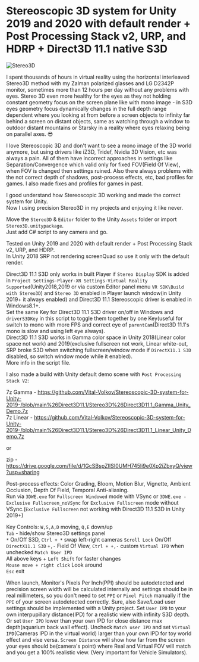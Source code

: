 # Stereoscopic 3D system for Unity 2019 and 2020 with default render + Post Processing Stack v2, URP, and HDRP + Direct3D 11.1 native S3D
![Stereo3D](https://drive.google.com/uc?id=19r3Bb8qQI4b1cdDhZ444Z1ttUry3luPs)

I spent thousands of hours in virtual reality using the horizontal interleaved Stereo3D method with my Zalman polarized glasses and LG D2342P monitor, sometimes more than 12 hours per day without any problems with eyes. Stereo 3D even more healthy for the eyes as they not holding constant geometry focus on the screen plane like with mono image - in S3D eyes geometry focus dynamically changes in the full depth range dependent where you looking at from before a screen objects to infinity far behind a screen on distant objects, same as watching through a window to outdoor distant mountains or Starsky in a reality where eyes relaxing being on parallel axes. :sunglasses:

I love Stereoscopic 3D and don't want to see a mono image of the 3D world anymore, but using drivers like iZ3D, Tridef, Nvidia 3D Vision, etc was always a pain.
All of them have incorrect approaches in settings like Separation/Convergence which valid only for fixed FOV(Field Of View), when FOV is changed then settings ruined.
Also there always problems with the not correct depth of shadows, post-process effects, etc, bad profiles for games. I also made fixes and profiles for games in past.

I good understand how Stereoscopic 3D working and made the correct system for Unity.  
Now I using precision Stereo3D in my projects and enjoying it like never.  

Move the `Stereo3D` & `Editor` folder to the Unity `Assets` folder or import `Stereo3D.unitypackage`.  
Just add C# script to any camera and go.  

Tested on Unity 2019 and 2020 with default render + Post Processing Stack v2, URP, and HDRP.  
In Unity 2018 SRP not rendering screenQuad so use it only with the default render.  

Direct3D 11.1 S3D only works in built Player if `Stereo Display` SDK is added in `Project Settings-Player-XR Settings-Virtual Reality Supported`(Unity2018,2019 or via custom Editor panel menu `VR SDK\Build with Stereo3D`) and `Stereo 3D` enabled in Player launch window(in Unity 2019+ it always enabled) and Direct3D 11.1 Stereoscopic driver is enabled in Windows8.1+.  
Set the same Key for Direct3D 11.1 S3D driver on/off in Windows and `driverS3DKey` in this script to toggle them together by one Key(useful for switch to mono with more FPS and correct eye of `parentCam`(Direct3D 11.1's mono is slow and using left eye always).  
Direct3D 11.1 S3D works in Gamma color space in Unity 2018(Linear color space not work) and 2019(exclusive fullscreen not work, Linear white-out, SRP broke S3D when switching fullscreen/window mode if `DirectX11.1 S3D` disabled, so switch window mode while it enabled).  
More info in the script file.  

I also made a build with Unity default demo scene with `Post Processing Stack V2`:

7z Gamma - https://github.com/Vital-Volkov/Stereoscopic-3D-system-for-Unity-2019-/blob/main%26Direct3D11.1/Stereo3D%26Direct3D11.1_Gamma_Unity_Demo.7z  
7z Linear - https://github.com/Vital-Volkov/Stereoscopic-3D-system-for-Unity-2019-/blob/main%26Direct3D11.1/Stereo3D%26Direct3D11.1_Linear_Unity_Demo.7z

or

zip - https://drive.google.com/file/d/1GcSBspZIISI0UMH745li9e0Xp2iZbxyQ/view?usp=sharing

Post-process effects: Color Grading, Bloom, Motion Blur, Vignette, Ambient Occlusion, Depth Of Field, Temporal Anti-aliasing.  
Run via `3DWE.exe` for `Fullscreen Windowed` mode with VSync or `3DWE.exe - Exclusive Fullscreen_noVSync` for `Exclusive Fullscreen` mode without VSync.(`Exclusive Fullscreen` not working with Direct3D 11.1 S3D in Unity 2019+)

Key Controls:
   `W,S,A,D` moving, `Q,E` down/up  
   `Tab` - hide/show Stereo3D settings panel  
   `*` On/Off S3D, `Ctrl + *` swap left-right cameras 
   `Scroll Lock` On/Off `DirectX11.1 S3D`
   `+,-` Field Of View, `Ctrl + +,-` custom `Virtual IPD` when unchecked `Match User IPD`  
   All above keys  + `Left Shift` for faster changes  
   `Mouse move + right click` Look around  
   `Esc` exit  

When launch, Monitor's Pixels Per Inch(PPI) should be autodetected and precision screen width will be calculated internally and settings should be in real millimeters, so you don't need to set `PPI` or `Pixel Pitch` manually if the `PPI` of your screen autodetected correctly. Sure, also Save/Load user settings should be implemented with a Unity project.
Set `User IPD` to your own interpupillary distance(IPD) for a realistic view with infinity S3D depth.
Or set `User IPD` lower than your own IPD for close distance max depth(aquarium back wall effect).
Uncheck `Match user IPD` and set `Virtual IPD`(Cameras IPD in the virtual world) larger than your own IPD for toy world effect and vise versa.
`Screen Distance` will show how far from the screen your eyes should be(camera's point) where Real and Virtual FOV will match and you get a 100% realistic view. (Very important for Vehicle Simulators).
